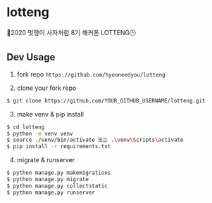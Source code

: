 # lotteng
🦁2020 멋쟁이 사자처럼 8기 해커톤 LOTTENG🕒

## Dev Usage

1. fork repo `https://github.com/hyeoneedyou/lotteng`

2. clone your fork repo

```bash
$ git clone https://github.com/YOUR_GITHUB_USERNAME/lotteng.git
```

3. make venv & pip install
```bash
$ cd lotteng
$ python -m venv venv
$ source ./venv/bin/activate 또는 .\venv\Scripts\activate
$ pip install -r requirements.txt
```

4. migrate & runserver
```bash
$ python manage.py makemigrations
$ python manage.py migrate
$ python manage.py collectstatic
$ python manage.py runserver
```
